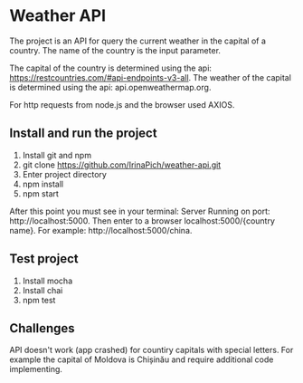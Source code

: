 # Weather API

The project is an API for query the current weather in the capital of a country. The name of the country is the input parameter.

The capital of the country is determined using the api: https://restcountries.com/#api-endpoints-v3-all.
The weather of the capital is determined using the api: api.openweathermap.org.

For http requests from node.js and the browser used AXIOS.  


## Install and run the project

1. Install git and npm
2. git clone https://github.com/IrinaPich/weather-api.git
3. Enter project directory
4. npm install 
5. npm start

After this point you must see in your terminal: Server Running on port: http://localhost:5000.
Then enter to a browser localhost:5000/{country name}. For example: http://localhost:5000/china.

## Test project

1. Install mocha
2. Install chai
3. npm test

## Challenges

API doesn't work (app crashed) for countiry capitals with special letters. For example the capital of Moldova is Chișinău and require additional code implementing.
